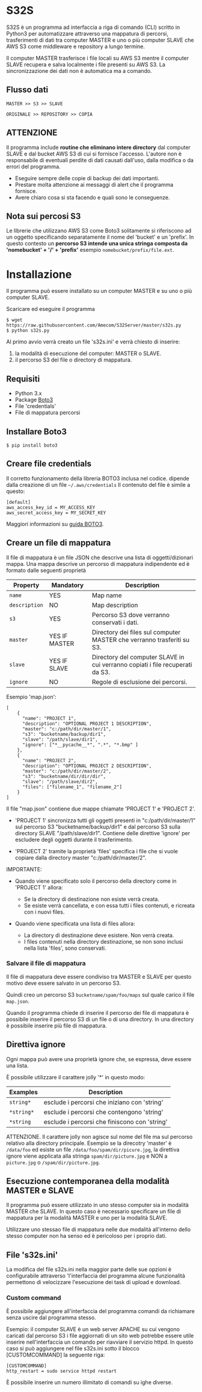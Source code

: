 # S32S

S32S è un programma ad interfaccia a riga di comando (CLI) scritto in Python3
per automatizzare attraverso una mappatura di percorsi,
trasferimenti di dati tra computer MASTER
e uno o più computer SLAVE che AWS S3
come middleware e repository a lungo termine.

Il computer MASTER trasferisce i file locali su AWS S3
mentre il computer SLAVE recupera e salva localmente i file presenti su AWS S3.
La sincronizzazione dei dati non è automatica ma a comando.

## Flusso dati

```
MASTER >> S3 >> SLAVE

ORIGINALE >> REPOSITORY >> COPIA
```

## ATTENZIONE

Il programma include **routine che eliminano intere directory** dal computer SLAVE
e dal bucket AWS S3 di cui si fornisce l'accesso. 
L'autore non è responsabile di eventuali perdite di dati causati
dall'uso, dalla modifica o da errori del programma.

- Eseguire sempre delle copie di backup dei dati importanti. 
- Prestare molta attenzione ai messaggi di alert che il programma fornisce.
- Avere chiaro cosa si sta facendo e quali sono le conseguenze.

## Nota sui percosi S3

Le librerie che utilizzano AWS S3 come Boto3 solitamente si riferiscono 
ad un oggetto specificando separatamente il nome del 'bucket' e un 'prefix'. 
In questo contesto un **percorso S3 intende 
una unica stringa composta da 'nomebucket' + '/' + 'prefix'**
esempio `nomebucket/prefix/file.ext`. 


# Installazione

Il programma può essere installato su un computer MASTER e su uno o più computer SLAVE.

Scaricare ed eseguire il programma

```
$ wget https://raw.githubusercontent.com/Amecom/S32Server/master/s32s.py
$ python s32s.py
```

Al primo avvio verrà creato un file 's32s.ini' e verrà chiesto di inserire:

1) la modalità di esecuzione del computer: MASTER o SLAVE.
2) il percorso S3 del file o directory di mappatura.


## Requisiti

- Python 3.x
- Package [Boto3](https://github.com/boto/boto3)
- File 'credentials'
- File di mappatura percorsi

## Installare Boto3

```
$ pip install boto3
```

## Creare file credentials


Il corretto funzionamento della libreria BOTO3 inclusa nel codice.
dipende dalla creazione di un file ```~/.aws/credentials```
Il contenuto del file è simile a questo:

```
[default]
aws_access_key_id = MY_ACCESS_KEY
aws_secret_access_key = MY_SECRET_KEY
```

Maggiori informazioni su [guida BOTO3](https://github.com/boto/boto3).

## Creare un file di mappatura

Il file di mappatura è un file JSON che descrive una lista di oggetti/dizionari mappa.
Una mappa descrive un percorso di mappatura indipendente ed è formato dalle seguenti proprietà

| Property | Mandatory | Description |
| --- | --- | --- |
| `name` | YES | Map name |
| `description` | NO  | Map description |
| `s3` | YES | Percorso S3 dove verranno conservati i dati. |
| `master` | YES IF MASTER | Directory dei files sul computer MASTER che verranno trasferiti su S3. |
| `slave` | YES IF SLAVE | Directory del computer SLAVE in cui verranno copiati i file recuperati da S3. |
| `ignore` | NO | Regole di esclusione dei percorsi. |

Esempio 'map.json':
```
[
    {
      "name": "PROJECT 1",
      "description": "OPTIONAL PROJECT 1 DESCRIPTION",
      "master": "c:/path/dir/master/1",
      "s3": "bucketname/backup/dir1",
      "slave": "/path/slave/dir1",
      "ignore": ["*__pycache__*", ".*", "*.bmp" ]
    },
    {
      "name": "PROJECT 2",
      "description": "OPTIONAL PROJECT 2 DESCRIPTION",
      "master": "c:/path/dir/master/2",
      "s3": "bucketname/dir/dir/dir",
      "slave": "/path/slave/dir2",
	  "files": ["filename_1", "filename_2"]
    }
]
```

Il file "map.json" contiene due mappe chiamate 'PROJECT 1' e 'PROJECT 2'.

- 'PROJECT 1' sincronizza tutti gli oggetti presenti in "c:/path/dir/master/1"
sul percorso S3 "bucketname/backup/dir1" e dal percorso S3 sulla directory SLAVE "/path/slave/dir1".
Contiene delle direttive 'ignore' per escludere degli oggetti durante il trasferimento.

- 'PROJECT 2' tramite la proprietà 'files' specifica i file che si vuole copiare dalla directory master "c:/path/dir/master/2".

IMPORTANTE:

- Quando viene specificato solo il percorso della directory come in 'PROJECT 1' allora:
	- Se la directory di destinazione non esiste verrà creata.
	- Se esiste verrà cancellata, e con essa tutti i files contenuti, e ricreata con i nuovi files.

- Quando viene specificata una lista di files allora:
	- La directory di destinazione deve esistere. Non verrà creata.
	- I files contenuti nella directory destinazione, se non sono inclusi nella lista 'files', sono conservati.

### Salvare il file di mappatura

Il file di mappatura deve essere condiviso tra MASTER e SLAVE per questo motivo
deve essere salvato in un percorso S3.

Quindi creo un percorso S3 `bucketname/spam/foo/maps` sul quale carico il file `map.json`.

Quando il programma chiede di inserire il percorso dei file di mappatura
è possibile inserire il percorso S3 di un file o di una directory.
In una directory è possibile inserire più file di mappatura.


## Direttiva ignore

Ogni mappa può avere una proprietà ignore che, se espressa, deve essere una lista.

È possibile utilizzare il carattere jolly '*' in questo modo:

| Examples | Description |
| --- | --- |
| `string*` | esclude i percorsi che iniziano con 'string' |
| `*string*`| esclude i percorsi che contengono 'string' |
| `*string` | esclude i percorsi che finiscono con 'string' |


ATTENZIONE. Il carattere jolly non agisce sul nome del file ma sul percorso relativo
alla directory principale. Esempio se la direcotry 'master' è `/data/foo`
ed esiste un file `/data/foo/spam/dir/picure.jpg`, la direttiva ignore viene applicata
alla stringa `spam/dir/picture.jpg` e NON a `picture.jpg` o `/spam/dir/picture.jpg`.

## Esecuzione contemporanea della modalità MASTER e SLAVE

Il programma può essere utilizzato in uno stesso computer sia in modalità
MASTER che SLAVE. In questo caso è necessario
specificare un file di mappatura per la modalità MASTER e uno per la modalità SLAVE.

Utilizzare uno stessao file di mappatura nelle due modalità all'interno dello stesso computer
non ha senso ed è pericoloso per i proprio dati.


## File 's32s.ini'

La modifica del file s32s.ini nella maggior parte delle sue opzioni è configurabile
attraverso 'l'interfaccia del programma
alcune funzionalità permettono di velocizzare l'esecuzione dei task di upload e download.

### Custom command

È possibile aggiungere all'interfaccia del programma comandi da richiamare
senza uscire dal programma stesso.

Esempio: il computer SLAVE è un web server APACHE
su cui vengono caricati dal percorso S3 i file aggiornati di un sito web potrebbe
essere utile inserire nell'interfaccia un comando per riavviare il servizio httpd.
In questo caso si può aggiungere nel file s32s.ini sotto il blocco [CUSTOMCOMMAND]
la seguente riga:

```
[CUSTOMCOMMAND]
http_restart = sudo service httpd restart
```

È possibile inserire un numero illimitato di comandi su ighe diverse.
